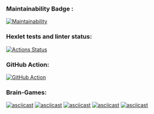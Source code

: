 ### Maintainability Badge :
[![Maintainability](https://api.codeclimate.com/v1/badges/a99a88d28ad37a79dbf6/maintainability)](https://codeclimate.com/github/codeclimate/codeclimate/maintainability)

### Hexlet tests and linter status:
[![Actions Status](https://github.com/LyudmilaMaksimova/frontend-project-lvl1/workflows/hexlet-check/badge.svg)](https://github.com/LyudmilaMaksimova/frontend-project-lvl1/actions)

### GitHub Action:
[![GitHub Action](https://github.com/github/docs/actions/workflows/main.yml/badge.svg)](https://github.com/LyudmilaMaksimova/frontend-project-lvl1/actions)

### Brain-Games:
[![asciicast](https://asciinema.org/a/WrkHlC45sLQBQCAidaGeFtkaJ.svg)](https://asciinema.org/a/WrkHlC45sLQBQCAidaGeFtkaJ)
[![asciicast](https://asciinema.org/a/SMK2zpkP0uKJzLrowUhd6nkWd.svg)](https://asciinema.org/a/SMK2zpkP0uKJzLrowUhd6nkWd)
[![asciicast](https://asciinema.org/a/FAd8olHKPO32QM1JbDFLcW5tN.svg)](https://asciinema.org/a/FAd8olHKPO32QM1JbDFLcW5tN)
[![asciicast](https://asciinema.org/a/rzOjsfdOadtbmtkZEzCwDX2qI.svg)](https://asciinema.org/a/rzOjsfdOadtbmtkZEzCwDX2qI)
[![asciicast](https://asciinema.org/a/Ae7aCJDfFrpP4pGRGVI5WvP83.svg)](https://asciinema.org/a/Ae7aCJDfFrpP4pGRGVI5WvP83)